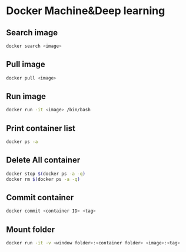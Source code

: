 # Docker Machine&Deep learning

## Search image
```bash
docker search <image>
```

## Pull image
```bash
docker pull <image>
```

## Run image
```bash
docker run -it <image> /bin/bash
```

## Print container list
```bash
docker ps -a
```

## Delete All container 
```bash
docker stop $(docker ps -a -q)
docker rm $(docker ps -a -q)
```

## Commit container
```bash
docker commit <container ID> <tag>
```

## Mount folder 
```bash
docker run -it -v <window folder>:<container folder> <image>:<tag>
```